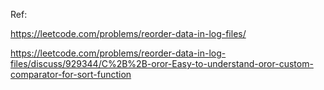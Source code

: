 Ref:

https://leetcode.com/problems/reorder-data-in-log-files/

https://leetcode.com/problems/reorder-data-in-log-files/discuss/929344/C%2B%2B-oror-Easy-to-understand-oror-custom-comparator-for-sort-function
